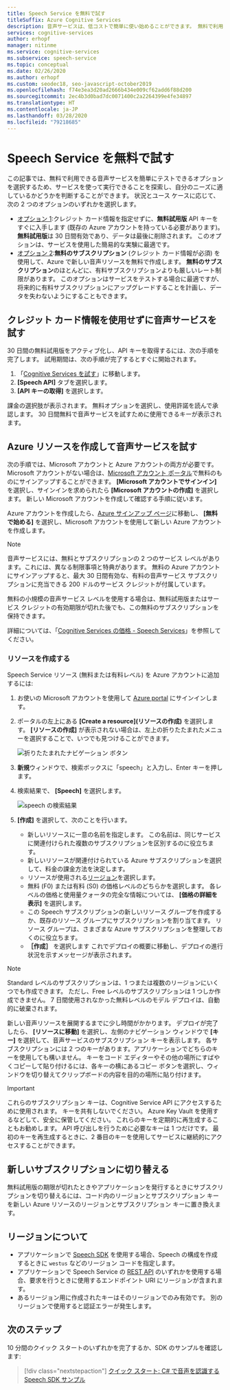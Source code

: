 ```yaml
---
title: Speech Service を無料で試す
titleSuffix: Azure Cognitive Services
description: 音声サービスは、低コストで簡単に使い始めることができます。 無料で利用できるオプションは 2 つあります。そのため、サービスを使って実行できることを確認し、自分のニーズに適しているかどうかを判断することができます。
services: cognitive-services
author: erhopf
manager: nitinme
ms.service: cognitive-services
ms.subservice: speech-service
ms.topic: conceptual
ms.date: 02/26/2020
ms.author: erhopf
ms.custom: seodec18, seo-javascript-october2019
ms.openlocfilehash: f74e3ea3d20ad2666b434e009cf62add6f88d200
ms.sourcegitcommit: 2ec4b3d0bad7dc0071400c2a2264399e4fe34897
ms.translationtype: HT
ms.contentlocale: ja-JP
ms.lasthandoff: 03/28/2020
ms.locfileid: "79218685"
---
```

# <a name="try-the-speech-service-for-free"></a>Speech Service を無料で試す

この記事では、無料で利用できる音声サービスを簡単にテストできるオプションを選択するため、サービスを使って実行できることを探索し、自分のニーズに適しているかどうかを判断することができます。 状況とユース ケースに応じて、次の 2 つのオプションのいずれかを選択します。

- [オプション 1](#no-card):クレジット カード情報を指定せずに、**無料試用版** API キーをすぐに入手します (既存の Azure アカウントを持っている必要があります)。 **無料試用版**は 30 日間有効であり、データは最後に削除されます。 このオプションは、サービスを使用した簡易的な実験に最適です。
- [オプション 2](#new-resource):**無料のサブスクリプション** (クレジット カード情報が必須) を使用して、Azure で新しい音声リソースを無料で作成します。 **無料のサブスクリプション**のほとんどに、有料サブスクリプションよりも厳しいレート制限があります。 このオプションはサービスをテストする場合に最適ですが、将来的に有料サブスクリプションにアップグレードすることを計画し、データを失わないようにすることもできます。

## <a name="try-the-speech-service-without-credit-card-info"></a><a id="no-card"></a>クレジット カード情報を使用せずに音声サービスを試す

30 日間の無料試用版をアクティブ化し、API キーを取得するには、次の手順を完了します。 試用期間は、次の手順が完了するとすぐに開始されます。

1. 「[Cognitive Services を試す](https://azure.microsoft.com/try/cognitive-services/)」に移動します。
1. **[Speech API]** タブを選択します。
1. **[API キーの取得]** を選択します。

課金の選択肢が表示されます。 無料オプションを選択し、使用許諾を読んで承認します。 30 日間無料で音声サービスを試すために使用できるキーが表示されます。

## <a name="try-the-speech-service-by-creating-an-azure-resource"></a><a id="new-resource"></a>Azure リソースを作成して音声サービスを試す

次の手順では、Microsoft アカウントと Azure アカウントの両方が必要です。 Microsoft アカウントがない場合は、[Microsoft アカウント ポータル](https://account.microsoft.com/account)で無料のものにサインアップすることができます。 **[Microsoft アカウントでサインイン]** を選択し、サインインを求められたら **[Microsoft アカウントの作成]** を選択します。 新しい Microsoft アカウントを作成して確認する手順に従います。

Azure アカウントを作成したら、[Azure サインアップ ページ](https://azure.microsoft.com/free/ai/)に移動し、 **[無料で始める]** を選択し、Microsoft アカウントを使用して新しい Azure アカウントを作成します。

> [!NOTE]
> 音声サービスには、無料とサブスクリプションの 2 つのサービス レベルがあります。これには、異なる制限事項と特典があります。 無料の Azure アカウントにサインアップすると、最大 30 日間有効な、有料の音声サービス サブスクリプションに充当できる 200 ドルのサービス クレジットが付属しています。
>
> 無料の小規模の音声サービス レベルを使用する場合は、無料試用版またはサービス クレジットの有効期限が切れた後でも、この無料のサブスクリプションを保持できます。
>
> 詳細については、「[Cognitive Services の価格 - Speech Services](https://azure.microsoft.com/pricing/details/cognitive-services/speech-services/)」を参照してください。

### <a name="create-the-resource"></a>リソースを作成する

Speech Service リソース (無料または有料レベル) を Azure アカウントに追加するには:

1. お使いの Microsoft アカウントを使用して [Azure portal](https://portal.azure.com/) にサインインします。

1. ポータルの左上にある **[Create a resource]\(リソースの作成\)** を選択します。 **[リソースの作成]** が表示されない場合は、左上の折りたたまれたメニューを選択することで、いつでも見つけることができます。

   ![折りたたまれたナビゲーション ボタン](media/index/collapsed-nav.png)

1. **新規**ウィンドウで、検索ボックスに「speech」と入力し、Enter キーを押します。

1. 検索結果で、 **[Speech]** を選択します。

   ![speech の検索結果](media/index/speech-search.png)

1. **[作成]** を選択して、次のことを行います。

   - 新しいリソースに一意の名前を指定します。 この名前は、同じサービスに関連付けられた複数のサブスクリプションを区別するのに役立ちます。
   - 新しいリソースが関連付けられている Azure サブスクリプションを選択して、料金の課金方法を決定します。
   - リソースが使用される[リージョン](regions.md)を選択します。
   - 無料 (F0) または有料 (S0) の価格レベルのどちらかを選択します。 各レベルの価格と使用量クォータの完全な情報については、 **[価格の詳細を表示]** を選択します。
   - この Speech サブスクリプションの新しいリソース グループを作成するか、既存のリソース グループにサブスクリプションを割り当てます。 リソース グループは、さまざまな Azure サブスクリプションを整理しておくのに役立ちます。
   - **［作成］** を選択します これでデプロイの概要に移動し、デプロイの進行状況を示すメッセージが表示されます。

> [!NOTE]
> Standard レベルのサブスクリプションは、1 つまたは複数のリージョンにいくつでも作成できます。 ただし、Free レベルのサブスクリプションは 1 つしか作成できません。 7 日間使用されなかった無料レベルのモデル デプロイは、自動的に破棄されます。

新しい音声リソースを展開するまでに少し時間がかかります。 デプロイが完了したら、 **[リソースに移動]** を選択し、左側のナビゲーション ウィンドウで **[キー]** を選択して、音声サービスのサブスクリプション キーを表示します。 各サブスクリプションには 2 つのキーがあります。アプリケーションでどちらのキーを使用しても構いません。 キーをコード エディターやその他の場所にすばやくコピーして貼り付けるには、各キーの横にあるコピー ボタンを選択し、ウィンドウを切り替えてクリップボードの内容を目的の場所に貼り付けます。

> [!IMPORTANT]
> これらのサブスクリプション キーは、Cognitive Service API にアクセスするために使用されます。 キーを共有しないでください。 Azure Key Vault を使用するなどして、安全に保管してください。 これらのキーを定期的に再生成することもお勧めします。 API 呼び出しを行うために必要なキーは 1 つだけです。 最初のキーを再生成するときに、2 番目のキーを使用してサービスに継続的にアクセスすることができます。

## <a name="switch-to-a-new-subscription"></a>新しいサブスクリプションに切り替える

無料試用版の期限が切れたときやアプリケーションを発行するときにサブスクリプションを切り替えるには、コード内のリージョンとサブスクリプション キーを新しい Azure リソースのリージョンとサブスクリプション キーに置き換えます。

## <a name="about-regions"></a>リージョンについて

- アプリケーションで [Speech SDK](speech-sdk.md) を使用する場合、Speech の構成を作成するときに `westus` などのリージョン コードを指定します。
- アプリケーションで Speech Service の [REST API](rest-apis.md) のいずれかを使用する場合、要求を行うときに使用するエンドポイント URI にリージョンが含まれます。
- あるリージョン用に作成されたキーはそのリージョンでのみ有効です。 別のリージョンで使用すると認証エラーが発生します。

## <a name="next-steps"></a>次のステップ

10 分間のクイック スタートのいずれかを完了するか、SDK のサンプルを確認します:

> [!div class="nextstepaction"]
> [クイック スタート: C# で音声を認識する](~/articles/cognitive-services/Speech-Service/quickstarts/speech-to-text-from-microphone.md?pivots=programming-language-csharp&tabs=dotnet)
> [Speech SDK サンプル](speech-sdk.md#get-the-samples)
